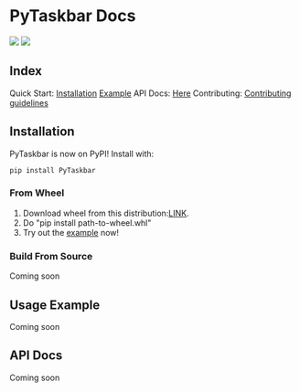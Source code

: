 # PyTaskbar Docs

![](https://img.shields.io/github/downloads/somePythonProgrammer/PyTaskbar/total)
![](https://img.shields.io/github/license/somePythonProgrammer/PyTaskbar)

<A name='index'></A>
## Index
Quick Start:
    [Installation](#docs_install)
    [Example](#docs_example)
API Docs: [Here](#apidocs)
Contributing: [Contributing guidelines](https://github.com/somePythonProgrammer/PyTaskbar/blob/main/CONTRIBUTING.md)

<A name='docs_install'></A>
## **Installation**
PyTaskbar is now on PyPI! Install with: 
```
pip install PyTaskbar
```

### From Wheel
1. Download wheel from this distribution:[LINK](https://github.com/somePythonProgrammer/PyTaskbar/releases/tag/0.0.1).
2. Do "pip install path-to-wheel.whl"
3. Try out the [example](#docs_example) now!

### Build From Source
Coming soon

<A name='docs_example'></A>
## Usage Example
Coming soon

<A name='apidocs'></A>
## API Docs
Coming soon

